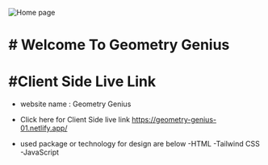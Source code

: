![Home page](https://i.ibb.co/y5xC9VX/Geometry-Genius-Website.png)

# # Welcome To Geometry Genius

# #Client Side Live Link

- website name : Geometry Genius

- Click here for Client Side live link https://geometry-genius-01.netlify.app/
- used package or technology for design are below
  -HTML
  -Tailwind CSS
  -JavaScript

